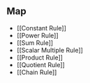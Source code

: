 ## Map

- [[Constant Rule]]
- [[Power Rule]]
- [[Sum Rule]]
- [[Scalar Multiple Rule]]
- [[Product Rule]]
- [[Quotient Rule]]
- [[Chain Rule]]
